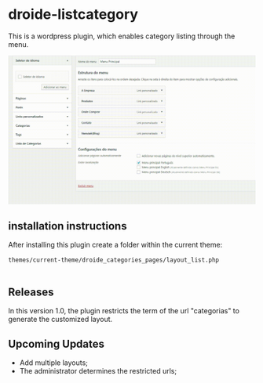 # droide-listcategory
This is a wordpress plugin, which enables category listing through the menu.

![Exemplo](exemplo.gif)

## installation instructions

After installing this plugin create a folder within the current theme:
```
themes/current-theme/droide_categories_pages/layout_list.php
 
```

## Releases

In this version 1.0, the plugin restricts the term of the url "categorias" to generate the customized layout.

## Upcoming Updates

* Add multiple layouts;
* The administrator determines the restricted urls;